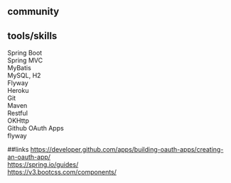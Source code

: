 ## community

## tools/skills
Spring Boot  
Spring MVC  
MyBatis  
MySQL, H2  
Flyway  
Heroku  
Git  
Maven  
Restful  
OKHttp  
Github OAuth Apps  
flyway  

##links
https://developer.github.com/apps/building-oauth-apps/creating-an-oauth-app/  
https://spring.io/guides/  
https://v3.bootcss.com/components/  
